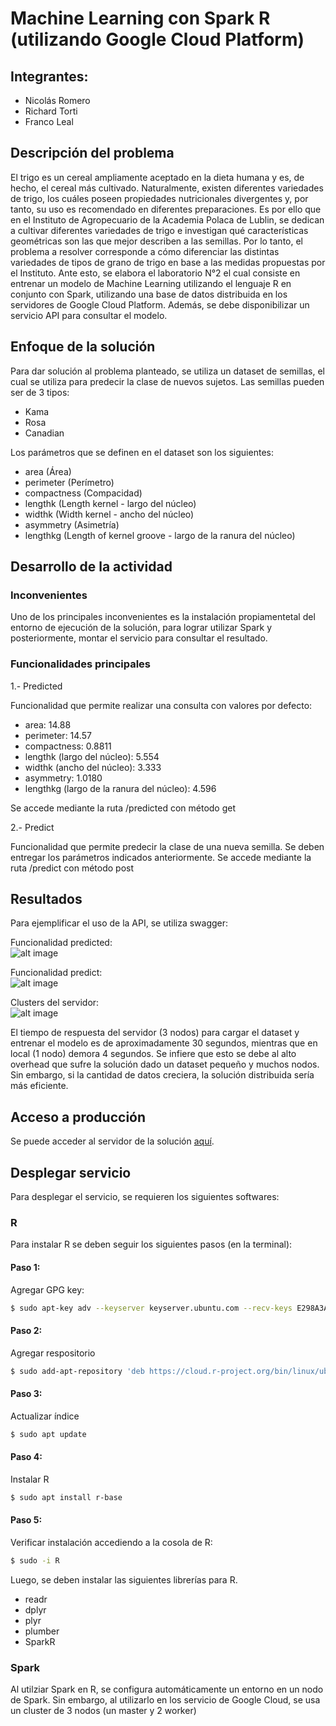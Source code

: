 # Machine Learning con Spark R (utilizando Google Cloud Platform)
## Integrantes:
- Nicolás Romero
- Richard Torti
- Franco Leal

## Descripción del problema
El trigo es un cereal ampliamente aceptado en la dieta humana y es, de hecho, el cereal más cultivado. Naturalmente, existen diferentes variedades de trigo, los cuáles poseen propiedades nutricionales divergentes y, por tanto, su uso es recomendado en diferentes preparaciones.
Es por ello que en el Instituto de Agropecuario de la Academia Polaca de Lublin, se dedican a cultivar diferentes variedades de trigo e investigan qué características geométricas son las que mejor describen a las semillas.
Por lo tanto, el problema a resolver corresponde a cómo diferenciar las distintas variedades de tipos de grano de trigo en base a las medidas propuestas por el Instituto. 
Ante esto, se elabora el laboratorio N°2 el cual consiste en entrenar un modelo de Machine Learning utilizando el lenguaje R en conjunto con Spark, utilizando una base de datos distribuida en los servidores de Google Cloud Platform. Además, se debe disponibilizar un servicio API para consultar el modelo.

## Enfoque de la solución
Para dar solución al problema planteado, se utiliza un dataset de semillas, el cual se utiliza para predecir la clase de nuevos sujetos.
Las semillas pueden ser de 3 tipos:
- Kama
- Rosa
- Canadian

Los parámetros que se definen en el dataset son los siguientes:
- area (Área)
- perimeter (Perímetro)
- compactness (Compacidad)
- lengthk (Length kernel - largo del núcleo)
- widthk (Width kernel - ancho del núcleo)
- asymmetry (Asimetría)
- lengthkg (Length of kernel groove - largo de la ranura del núcleo)

## Desarrollo de la actividad

### Inconvenientes

Uno de los principales inconvenientes es la instalación propiamentetal del entorno de ejecución de la solución, para lograr utilizar Spark y posteriormente, montar el servicio para consultar el resultado.

### Funcionalidades principales

1.- Predicted

Funcionalidad que permite realizar una consulta con valores por defecto:
- area: 14.88
- perimeter: 14.57
- compactness: 0.8811
- lengthk (largo del núcleo): 5.554
- widthk (ancho del núcleo): 3.333
- asymmetry: 1.0180
- lengthkg (largo de la ranura del núcleo): 4.596

Se accede mediante la ruta /predicted con método get

2.- Predict

Funcionalidad que permite predecir la clase de una nueva semilla. Se deben entregar los parámetros indicados anteriormente.
Se accede mediante la ruta /predict con método post

## Resultados

Para ejemplificar el uso de la API, se utiliza swagger:

Funcionalidad predicted:  
![alt image](https://i.ibb.co/9tGTkg9/Captura-de-pantalla-de-2019-05-21-00-39-26.png "Ejemplo predicted")

Funcionalidad predict:  
![alt image](https://i.ibb.co/qRhQdTN/Captura-de-pantalla-de-2019-05-21-01-08-13.png "Ejemplo predict")

Clusters del servidor:  
![alt image](https://i.ibb.co/234x9hN/Captura-de-pantalla-de-2019-05-21-00-57-14.png "N° clusters")

El tiempo de respuesta del servidor (3 nodos) para cargar el dataset y entrenar el modelo es de aproximadamente 30 segundos, mientras que en local (1 nodo) demora 4 segundos. Se infiere que esto se debe al alto overhead que sufre la solución dado un dataset pequeño y muchos nodos. Sin embargo, si la cantidad de datos creciera, la solución distribuida sería más eficiente.

## Acceso a producción

Se puede acceder al servidor de la solución [aquí](http://35.247.217.37:4104/).

## Desplegar servicio

Para desplegar el servicio, se requieren los siguientes softwares:

### R
Para instalar R se deben seguir los siguientes pasos (en la terminal):
#### Paso 1:
Agregar GPG key:
```sh
$ sudo apt-key adv --keyserver keyserver.ubuntu.com --recv-keys E298A3A825C0D65DFD57CBB651716619E084DAB9
```
#### Paso 2:
Agregar respositorio

```sh
$ sudo add-apt-repository 'deb https://cloud.r-project.org/bin/linux/ubuntu bionic-cran35/'
```

#### Paso 3:
Actualizar índice

```sh
$ sudo apt update
```

#### Paso 4:
Instalar R


```sh
$ sudo apt install r-base
```

#### Paso 5:
Verificar instalación accediendo a la cosola de R:
```sh
$ sudo -i R
```

Luego, se deben instalar las siguientes librerías para R.
- readr  
- dplyr  
- plyr 
- plumber
- SparkR

### Spark
Al utilziar Spark en R, se configura automáticamente un entorno en un nodo de Spark. Sin embargo, al utilizarlo en los servicio de Google Cloud, se usa un cluster de 3 nodos (un master y 2 worker)
